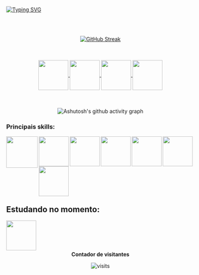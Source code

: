 <br>

[![Typing SVG](https://readme-typing-svg.herokuapp.com?font=Fira+Code&weight=500&size=50&pause=1000&color=ff0000&center=true&vCenter=true&random=false&width=1000&lines=Ol%C3%A1%2C+eu+sou+o+Jo%C3%A3o+Vitor;Tenho+18+anos;Sou+um+Programador+J%C3%BAnior;Seja+bem-vindo%3A)](https://git.io/typing-svg)

<br>
<br>

<div align="center">
  
[![GitHub Streak](https://github-readme-streak-stats.herokuapp.com?user=JoaoVitorPereira-lab&theme=youtube-dark&locale=pt_BR&date_format=n%2Fj%5B%2FY%5D&card_width=800)](https://git.io/streak-stats)

</div>

<br>
<br>

<div align="center"> 
<a href="https://instagram.com/jv_souzx7" target="_blank">
<img align="center" height="80" width="80" src="https://github.com/JoaoVitorPereira-lab/JoaoVitorPereira-lab2/assets/87669543/5c4c0027-0345-46f6-a63b-35ce5dbdba2c">
</a>

<a href="https://joaovitorps.vercel.app/" target="_blank">
<img align="center" height="80" width="80" src="https://github.com/JoaoVitorPereira-lab/JoaoVitorPereira-lab2/assets/87669543/b6decc39-5eed-4d86-857e-ca4546052b6e">
</a>


<a href="mailto:joaovitor.ps1711@gmail.com">
<img align="center"  height="80" width="80" src="https://github.com/JoaoVitorPereira-lab/JoaoVitorPereira-lab2/assets/87669543/4a9c607d-5e58-4dfe-a74f-4c78d3e9b966">
</a>


<a  href="https://www.linkedin.com/in/joao-vitor-pereira-souza/" target=_blank>
<img align="center"  height="80" width="80" src="https://github.com/JoaoVitorPereira-lab/JoaoVitorPereira-lab2/assets/87669543/17a16feb-627c-4e98-a01d-fb46d4d361d9">
</a>

</div>

<br>
<br>

<div align="center" >
   
![Ashutosh's github activity graph](https://contribution.catsjuice.com/_/JoaoVitorPereira-lab?chart=3dbar&gap=0.6&scale=2&flatten=1&animation=wave&animation_duration=1&animation_delay=0.05&animation_amplitude=20&animation_frequency=0.5&animation_wave_center=0_0&format=svg&weeks=30&theme=blue&widget_size=medium&dark=true) 

</div>

### Principais skills:
<div align="left"> 
<img align="left" height="84" width="84" src="https://github.com/JoaoVitorPereira-lab/JoaoVitorPereira-lab2/assets/87669543/be2afe8a-9ffa-4d10-a110-894fc8a16bca">

<img align="left" height="80" width="80" src="https://github.com/JoaoVitorPereira-lab/JoaoVitorPereira-lab2/assets/87669543/281ba40c-f979-4378-8ace-7de88626b063">

<img align="left"  height="80" width="80" src="https://github.com/JoaoVitorPereira-lab/JoaoVitorPereira-lab2/assets/87669543/63e9e06f-a7a1-432a-9c80-75d1b1be8587">

<img align="left"  height="80" width="80" src="https://github.com/JoaoVitorPereira-lab/JoaoVitorPereira-lab2/assets/87669543/ea0bb69f-02c2-4378-9230-85b7937845ee">

<img align="left"  height="80" width="80" src="https://github.com/JoaoVitorPereira-lab/JoaoVitorPereira-lab2/assets/87669543/b5e57e89-76d1-4080-b1fa-ad8408536df8">

<img align="left"  height="80" width="80" src="https://github.com/JoaoVitorPereira-lab/JoaoVitorPereira-lab2/assets/87669543/9b6b6b16-c673-4053-934a-a543e2388896">

<img align="left"  height="80" width="80" src="https://github.com/JoaoVitorPereira-lab/JoaoVitorPereira-lab2/assets/87669543/0818aea7-7eb5-4b64-8a2d-c48602434c9f">

</div>

<br>
<br>
<br>
<br>
<br>
<br>
<br>
<br>
<br>

<h2 align="left"> Estudando no momento: </h2>


<div align="left"> 

<img align="left"  height="80" width="80" src="https://github.com/JoaoVitorPereira-lab/JoaoVitorPereira-lab2/assets/87669543/8c2fbe0f-7007-457b-8554-06eabb0d8150">

</div>


<div align="center">
  
<br>
<br>
<br>
<br>

<p align="centre"><b>Contador de visitantes</b></p> 
  
<img src="https://visit-counter.vercel.app/counter.png?page=https%3A%2F%2Fgithub.com%2FJoaoVitorPereira-lab&s=40&c=ff0000&bg=00000000&no=7&ff=digi&tb=Visitantes%3A+&ta=" alt="visits">

<br>

